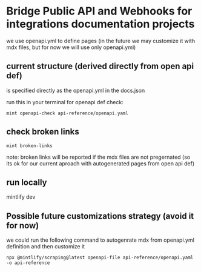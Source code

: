 # Bridge Public API and Webhooks for integrations documentation projects

we use openapi.yml to define pages (in the future we may customize it with mdx files, but for now we will use only openapi.yml)

## current structure (derived directly from open api def)

is specified directly as the openapi.yml in the docs.json

run this in your terminal for openapi def check:

```
mint openapi-check api-reference/openapi.yaml
```

## check broken links

```
mint broken-links
```

note: broken links will be reported if the mdx files are not pregernated (so its ok for our current aproach with autogenerated pages from open api def)

## run locally

mintlify dev

## Possible future customizations strategy (avoid it for now)

we could run the following command to autogenrate mdx from openapi.yml definition and then customize it

```
npx @mintlify/scraping@latest openapi-file api-reference/openapi.yaml -o api-reference
```